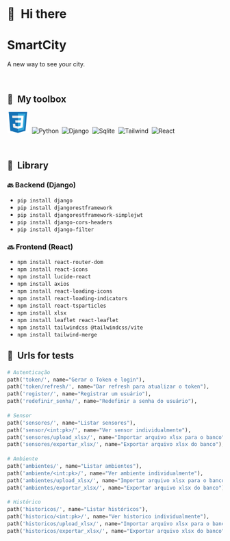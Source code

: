 # 👋 &nbsp;Hi there
# SmartCity
A new way to see your city.

&nbsp;

## 🧰 &nbsp;My toolbox

<img  src="https://raw.githubusercontent.com/devicons/devicon/1119b9f84c0290e0f0b38982099a2bd027a48bf1/icons/css3/css3-original.svg" alt="CSS3" width="50" height="50"/>&nbsp;
<img src="https://cdn.jsdelivr.net/gh/devicons/devicon@latest/icons/python/python-original.svg" alt="Python" width="50" height="50"/>&nbsp;
<img src="https://cdn.jsdelivr.net/gh/devicons/devicon@latest/icons/django/django-plain.svg" alt="Django" width="50" height="50"/>&nbsp;
<img src="https://cdn.jsdelivr.net/gh/devicons/devicon@latest/icons/sqlite/sqlite-original.svg" alt="Sqlite" width="50" height="50"/>&nbsp;
<img src="https://cdn.jsdelivr.net/gh/devicons/devicon@latest/icons/tailwindcss/tailwindcss-original.svg" alt="Tailwind" width="50" height="50"/>&nbsp;
<img src="https://cdn.jsdelivr.net/gh/devicons/devicon@latest/icons/react/react-original.svg" alt="React" width="50" height="50"/>

&nbsp;

## 📖 &nbsp;Library

### 🔙 Backend (Django)
- `pip install django`
- `pip install djangorestframework`
- `pip install djangorestframework-simplejwt`
- `pip install django-cors-headers`
- `pip install django-filter`

### 🔜 Frontend (React)
- `npm install react-router-dom`
- `npm install react-icons`
- `npm install lucide-react`
- `npm install axios`
- `npm install react-loading-icons`
- `npm install react-loading-indicators`
- `npm install react-tsparticles`
- `npm install xlsx`
- `npm install leaflet react-leaflet`
- `npm install tailwindcss @tailwindcss/vite`
- `npm install tailwind-merge`

## 🐊 &nbsp;Urls for tests

```python
# Autenticação
path('token/', name="Gerar o Token e login"),
path('token/refresh/', name="Dar refresh para atualizar o token"),
path('register/', name="Registrar um usuário"),
path('redefinir_senha/', name="Redefinir a senha do usuário"),

# Sensor
path('sensores/', name="Listar sensores"),
path('sensor/<int:pk>/', name="Ver sensor individualmente"),
path('sensores/upload_xlsx/', name="Importar arquivo xlsx para o banco"),
path('sensores/exportar_xlsx/', name="Exportar arquivo xlsx do banco"),

# Ambiente
path('ambientes/', name="Listar ambientes"),
path('ambiente/<int:pk>/', name="Ver ambiente individualmente"),
path('ambientes/upload_xlsx/', name="Importar arquivo xlsx para o banco"),
path('ambientes/exportar_xlsx/', name="Exportar arquivo xlsx do banco"),

# Histórico
path('historicos/', name="Listar históricos"),
path('historico/<int:pk>/', name="Ver historico individualmente"),
path('historicos/upload_xlsx/', name="Importar arquivo xlsx para o banco"),
path('historicos/exportar_xlsx/', name="Exportar arquivo xlsx do banco"),
